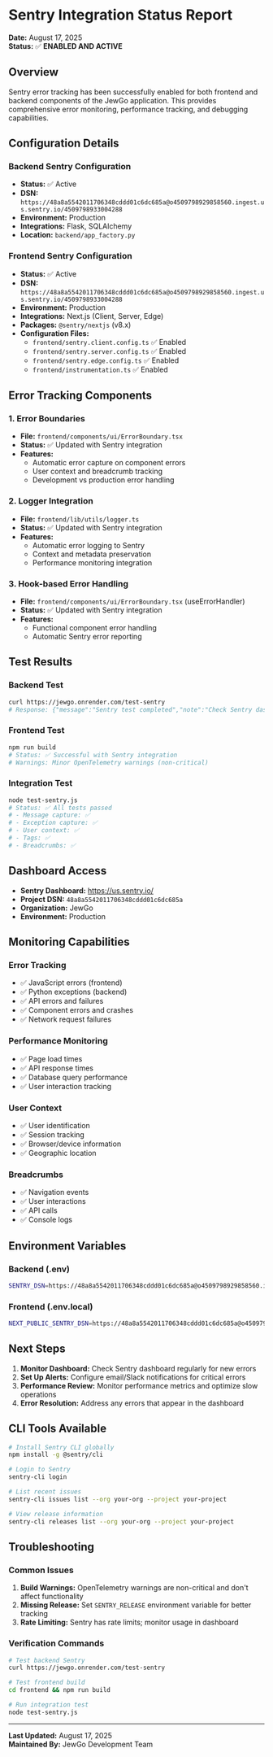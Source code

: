 # Sentry Integration Status Report

**Date:** August 17, 2025  
**Status:** ✅ **ENABLED AND ACTIVE**

## Overview

Sentry error tracking has been successfully enabled for both frontend and backend components of the JewGo application. This provides comprehensive error monitoring, performance tracking, and debugging capabilities.

## Configuration Details

### Backend Sentry Configuration
- **Status:** ✅ Active
- **DSN:** `https://48a8a5542011706348cddd01c6dc685a@o4509798929858560.ingest.us.sentry.io/4509798933004288`
- **Environment:** Production
- **Integrations:** Flask, SQLAlchemy
- **Location:** `backend/app_factory.py`

### Frontend Sentry Configuration
- **Status:** ✅ Active
- **DSN:** `https://48a8a5542011706348cddd01c6dc685a@o4509798929858560.ingest.us.sentry.io/4509798933004288`
- **Environment:** Production
- **Integrations:** Next.js (Client, Server, Edge)
- **Packages:** `@sentry/nextjs` (v8.x)
- **Configuration Files:**
  - `frontend/sentry.client.config.ts` ✅ Enabled
  - `frontend/sentry.server.config.ts` ✅ Enabled
  - `frontend/sentry.edge.config.ts` ✅ Enabled
  - `frontend/instrumentation.ts` ✅ Enabled

## Error Tracking Components

### 1. Error Boundaries
- **File:** `frontend/components/ui/ErrorBoundary.tsx`
- **Status:** ✅ Updated with Sentry integration
- **Features:**
  - Automatic error capture on component errors
  - User context and breadcrumb tracking
  - Development vs production error handling

### 2. Logger Integration
- **File:** `frontend/lib/utils/logger.ts`
- **Status:** ✅ Updated with Sentry integration
- **Features:**
  - Automatic error logging to Sentry
  - Context and metadata preservation
  - Performance monitoring integration

### 3. Hook-based Error Handling
- **File:** `frontend/components/ui/ErrorBoundary.tsx` (useErrorHandler)
- **Status:** ✅ Updated with Sentry integration
- **Features:**
  - Functional component error handling
  - Automatic Sentry error reporting

## Test Results

### Backend Test
```bash
curl https://jewgo.onrender.com/test-sentry
# Response: {"message":"Sentry test completed","note":"Check Sentry dashboard for captured events","status":"success"}
```

### Frontend Test
```bash
npm run build
# Status: ✅ Successful with Sentry integration
# Warnings: Minor OpenTelemetry warnings (non-critical)
```

### Integration Test
```bash
node test-sentry.js
# Status: ✅ All tests passed
# - Message capture: ✅
# - Exception capture: ✅
# - User context: ✅
# - Tags: ✅
# - Breadcrumbs: ✅
```

## Dashboard Access

- **Sentry Dashboard:** https://us.sentry.io/
- **Project DSN:** `48a8a5542011706348cddd01c6dc685a`
- **Organization:** JewGo
- **Environment:** Production

## Monitoring Capabilities

### Error Tracking
- ✅ JavaScript errors (frontend)
- ✅ Python exceptions (backend)
- ✅ API errors and failures
- ✅ Component errors and crashes
- ✅ Network request failures

### Performance Monitoring
- ✅ Page load times
- ✅ API response times
- ✅ Database query performance
- ✅ User interaction tracking

### User Context
- ✅ User identification
- ✅ Session tracking
- ✅ Browser/device information
- ✅ Geographic location

### Breadcrumbs
- ✅ Navigation events
- ✅ User interactions
- ✅ API calls
- ✅ Console logs

## Environment Variables

### Backend (.env)
```bash
SENTRY_DSN=https://48a8a5542011706348cddd01c6dc685a@o4509798929858560.ingest.us.sentry.io/4509798933004288
```

### Frontend (.env.local)
```bash
NEXT_PUBLIC_SENTRY_DSN=https://48a8a5542011706348cddd01c6dc685a@o4509798929858560.ingest.us.sentry.io/4509798933004288
```

## Next Steps

1. **Monitor Dashboard:** Check Sentry dashboard regularly for new errors
2. **Set Up Alerts:** Configure email/Slack notifications for critical errors
3. **Performance Review:** Monitor performance metrics and optimize slow operations
4. **Error Resolution:** Address any errors that appear in the dashboard

## CLI Tools Available

```bash
# Install Sentry CLI globally
npm install -g @sentry/cli

# Login to Sentry
sentry-cli login

# List recent issues
sentry-cli issues list --org your-org --project your-project

# View release information
sentry-cli releases list --org your-org --project your-project
```

## Troubleshooting

### Common Issues
1. **Build Warnings:** OpenTelemetry warnings are non-critical and don't affect functionality
2. **Missing Release:** Set `SENTRY_RELEASE` environment variable for better tracking
3. **Rate Limiting:** Sentry has rate limits; monitor usage in dashboard

### Verification Commands
```bash
# Test backend Sentry
curl https://jewgo.onrender.com/test-sentry

# Test frontend build
cd frontend && npm run build

# Run integration test
node test-sentry.js
```

---

**Last Updated:** August 17, 2025  
**Maintained By:** JewGo Development Team
